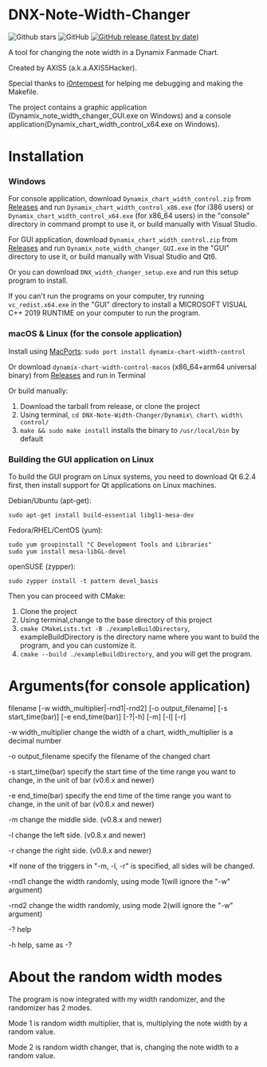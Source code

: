 ﻿# DNX-Note-Width-Changer
![Github stars](https://img.shields.io/github/stars/AXIS5hacker/DNX-Note-Width-Changer?logo=github)
![GitHub](https://img.shields.io/github/license/AXIS5hacker/DNX-Note-Width-Changer)
[![GitHub release (latest by date)](https://img.shields.io/github/v/release/AXIS5hacker/DNX-Note-Width-Changer?color=violet)](https://github.com/AXIS5hacker/DNX-Note-Width-Changer/releases/tag/v1.0.5)

A tool for changing the note width in a Dynamix Fanmade Chart.

Created by AXIS5 (a.k.a.AXIS5Hacker).

Special thanks to [i0ntempest](https://github.com/i0ntempest) for helping me debugging and making the Makefile.

The project contains a graphic application (Dynamix_note_width_changer_GUI.exe on Windows) and a console application(Dynamix_chart_width_control_x64.exe on Windows).

# Installation

### Windows

For console application, download `Dynamix_chart_width_control.zip` from [Releases](https://github.com/AXIS5hacker/DNX-Note-Width-Changer/releases) and run `Dynamix_chart_width_control_x86.exe` (for i386 users) or `Dynamix_chart_width_control_x64.exe` (for x86_64 users) in the "console" directory in command prompt to use it, or build manually with Visual Studio.

For GUI application, download `Dynamix_chart_width_control.zip` from [Releases](https://github.com/AXIS5hacker/DNX-Note-Width-Changer/releases) and run `Dynamix_note_width_changer_GUI.exe` in the "GUI" directory to use it, or build manually with Visual Studio and Qt6.

Or you can download `DNX_width_changer_setup.exe` and run this setup program to install.

If you can't run the programs on your computer, try running `vc_redist.x64.exe` in the "GUI" directory to install a MICROSOFT VISUAL C++ 2019 RUNTIME on your computer to run the program.

### macOS & Linux (for the console application)

Install using [MacPorts](https://www.macports.org): `sudo port install dynamix-chart-width-control`

Or download `dynamix-chart-width-control-macos` (x86_64+arm64 universal binary) from [Releases](https://github.com/AXIS5hacker/DNX-Note-Width-Changer/releases) and run in Terminal

Or build manually:

1. Download the tarball from release, or clone the project
2. Using terminal, `cd DNX-Note-Width-Changer/Dynamix\ chart\ width\ control/`
3. `make && sudo make install` installs the binary to `/usr/local/bin` by default

### Building the GUI application on Linux

To build the GUI program on Linux systems, you need to download Qt 6.2.4 first, then install support for Qt applications on Linux machines.

Debian/Ubuntu (apt-get):

`sudo apt-get install build-essential libgl1-mesa-dev`

Fedora/RHEL/CentOS (yum):

```
sudo yum groupinstall "C Development Tools and Libraries"
sudo yum install mesa-libGL-devel
```

openSUSE (zypper):

`sudo zypper install -t pattern devel_basis`

Then you can proceed with CMake:

1. Clone the project
2. Using terminal,change to the base directory of this project
3. `cmake CMakeLists.txt -B ./exampleBuildDirectory`, exampleBuildDirectory is the directory name where you want to build the program, and you can customize it.
4. `cmake --build ./exampleBuildDirectory`, and you will get the program.

# Arguments(for console application)

filename [-w width_multiplier|-rnd1|-rnd2] [-o output_filename] [-s start_time(bar)] [-e end_time(bar)] [-?|-h] [-m] [-l] [-r]


-w width_multiplier	   change the width of a chart, width_multiplier is a decimal number

-o output_filename     specify the filename of the changed chart

-s start_time(bar)	   specify the start time of the time range you want to change, in the unit of bar (v0.6.x and newer)

-e end_time(bar)	   specify the end time of the time range you want to change, in the unit of bar (v0.6.x and newer)

-m                   change the middle side. (v0.8.x and newer)

-l                   change the left side. (v0.8.x and newer)

-r                   change the right side. (v0.8.x and newer)

*If none of the triggers in "-m, -l, -r" is specified, all sides will be changed.

-rnd1                change the width randomly, using mode 1(will ignore the "-w" argument)

-rnd2                change the width randomly, using mode 2(will ignore the "-w" argument)

-?                      help

-h                      help, same as -?

# About the random width modes

The program is now integrated with my width randomizer, and the randomizer has 2 modes.

Mode 1 is random width multiplier, that is, multiplying the note width by a random value.

Mode 2 is random width changer, that is, changing the note width to a random value.
